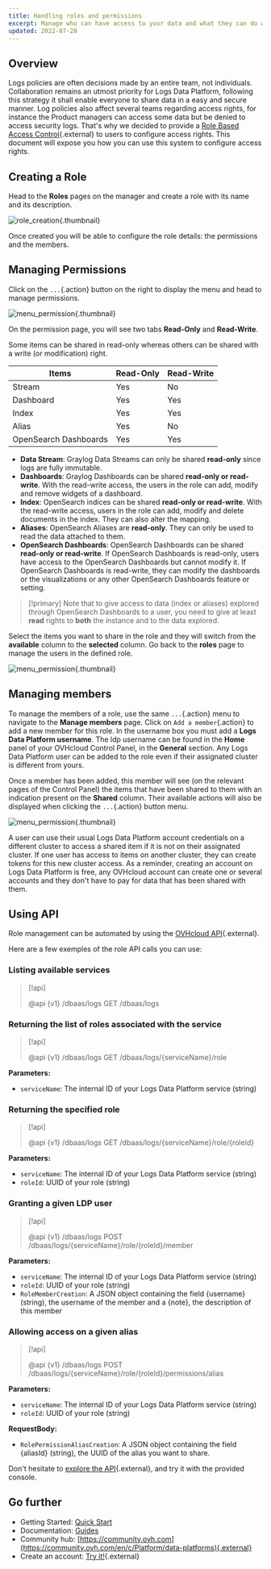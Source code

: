 ```yaml
---
title: Handling roles and permissions
excerpt: Manage who can have access to your data and what they can do with them.
updated: 2022-07-28
---
```


## Overview

Logs policies are often decisions made by an entire team, not individuals. Collaboration remains an utmost priority for Logs Data Platform, following this strategy it shall enable everyone to share data in a easy and secure manner.
Log policies also affect several teams regarding access rights, for instance the Product managers can access some data but be denied to access security logs. That's why we decided to provide a [Role Based Access Control](https://en.wikipedia.org/wiki/Role-based_access_control){.external} to users to configure access rights. This document will expose you how you can use this system to configure access rights.

## Creating a Role

Head to the **Roles** pages on the manager and create a role with its name and its description.

![role\_creation](images/add_role.png){.thumbnail}

Once created you will be able to configure the role details: the permissions and the members.

## Managing Permissions

Click on the `...`{.action} button on the right to display the menu and head to manage permissions.

![menu\_permission](images/menu_permissions.png){.thumbnail}

On the permission page, you will see two tabs **Read-Only** and **Read-Write**.

Some items can be shared in read-only whereas others can be shared with a write (or modification) right.

|Items|Read-Only|Read-Write|
|---|---|---|
|Stream|Yes|No|
|Dashboard|Yes|Yes|
|Index|Yes|Yes|
|Alias|Yes|No|
|OpenSearch Dashboards|Yes|Yes|

- **Data Stream**: Graylog Data Streams can only be shared **read-only** since logs are fully immutable.
- **Dashboards**: Graylog Dashboards can be shared **read-only or read-write**. With the read-write access, the users in the role can add, modify and remove widgets of a dashboard.
- **Index**: OpenSearch indices can be shared **read-only or read-write**. With the read-write access, users in the role can add, modify and delete documents in the index. They can also alter the mapping.
- **Aliases**: OpenSearch Aliases are **read-only**. They can only be used to read the data attached to them.
- **OpenSearch Dashboards**: OpenSearch Dashboards can be shared **read-only or read-write**. If OpenSearch Dashboards is read-only, users have access to the OpenSearch Dashboards but cannot modify it. If OpenSearch Dashboards is read-write, they can modify the dashboards or the visualizations or any other OpenSearch Dashboards feature or setting.

> [!primary]
> Note that to give access to data (index or aliases) explored through OpenSearch Dashboards to a user, you need to give at least **read** rights to **both** the instance and to the data explored.

Select the items you want to share in the role and they will switch from the **available** column to the **selected** column. Go back to the **roles** page to manage the users in the defined role.

![menu\_permission](images/permissions_page.png){.thumbnail}

## Managing members

To manage the members of a role, use the same `...`{.action} menu to navigate to the **Manage members** page. Click on `Add a member`{.action} to add a new member for this role.
In the username box you must add a **Logs Data Platform username**. The ldp username can be found in the **Home** panel of your OVHcloud Control Panel, in the **General** section. Any Logs Data Platform user can be added to the role even if their assignated cluster is different from yours.

Once a member has been added, this member will see (on the relevant pages of the Control Panel) the items that have been shared to them with an indication present on the **Shared** column. Their available actions will also be displayed when clicking the `...`{.action} button menu.

![menu\_permission](images/shared_stream.png){.thumbnail}

A user can use their usual Logs Data Platform account credentials on a different cluster to access a shared item if it is not on their assignated cluster. If one user has access to items on another cluster, they can create tokens for this new cluster access. As a reminder, creating an account on Logs Data Platform is free, any OVHcloud account can create one or several accounts and they don't have to pay for data that has been shared with them.

## Using API

Role management can be automated by using the [OVHcloud API](https://api.ovh.com/console/#/dbaas/logs){.external}.

Here are a few exemples of the role API calls you can use:

### Listing available services

> [!api]
>
> @api {v1} /dbaas/logs GET /dbaas/logs
>

### Returning the list of roles associated with the service

> [!api]
>
> @api {v1} /dbaas/logs GET /dbaas/logs/{serviceName}/role
>

**Parameters:**

- `serviceName`: The internal ID of your Logs Data Platform service (string)

### Returning the specified role

> [!api]
>
> @api {v1} /dbaas/logs GET /dbaas/logs/{serviceName}/role/{roleId}
>

**Parameters:**

- `serviceName`: The internal ID of your Logs Data Platform service (string)
- `roleId`: UUID of your role (string)

### Granting a given LDP user

> [!api]
>
> @api {v1} /dbaas/logs POST /dbaas/logs/{serviceName}/role/{roleId}/member
>

**Parameters:**

- `serviceName`: The internal ID of your Logs Data Platform service (string)
- `roleId`: UUID of your role (string)
- `RoleMemberCreation`: A JSON object containing the field {username} (string), the username of the member and a {note}, the description of this member

### Allowing access on a given alias

> [!api]
>
> @api {v1} /dbaas/logs POST /dbaas/logs/{serviceName}/role/{roleId}/permissions/alias
>

**Parameters:**

- `serviceName`: The internal ID of your Logs Data Platform service (string)
- `roleId`: UUID of your role (string)

**RequestBody:**

- `RolePermissionAliasCreation`: A JSON object containing the field {aliasId} (string), the UUID of the alias you want to share.

Don't hesitate to [explore the API](https://api.ovh.com/console/#/dbaas/logs){.external}, and try it with the provided console.

## Go further

- Getting Started: [Quick Start](/pages/manage_and_operate/observability/logs_data_platform/getting_started_quick_start)
- Documentation: [Guides](/products/observability-logs-data-platform)
- Community hub: [https://community.ovh.com](https://community.ovh.com/en/c/Platform/data-platforms){.external}
- Create an account: [Try it!](https://www.ovh.com/fr/order/express/#/express/review?products=~(~(planCode~'logs-account~productId~'logs))){.external}
